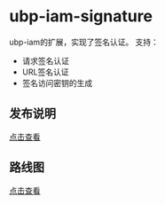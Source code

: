 # ubp-iam-signature

ubp-iam的扩展，实现了签名认证。 支持：

* 请求签名认证
* URL签名认证
* 签名访问密钥的生成

## 发布说明

[点击查看](RELEASENOTES.md)

## 路线图

[点击查看](RELEASENOTES.md)